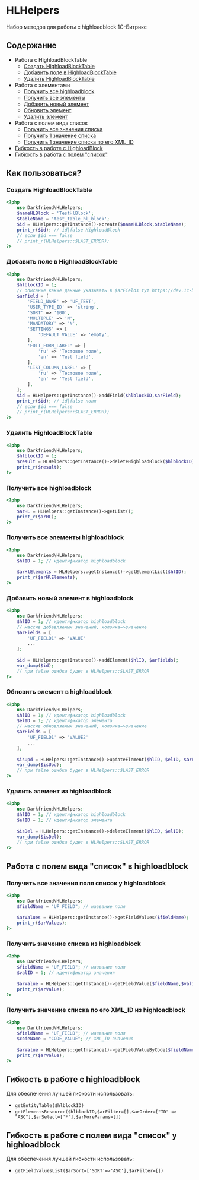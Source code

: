 # HLHelpers
Набор методов для работы с highloadblock 1С-Битрикс

Содержание
----

* Работа с HighloadBlockTable
    + [Создать HighloadBlockTable](#CreateHighloadBlock)
    + [Добавить поле в HighloadBlockTable](#AddFieldHighloadBlock)
    + [Удалить HighloadBlockTable](#DeleteHighloadBlock)
* Работа с элементами
    + [Получить все highloadblock](#ListHighloadBlock)
    + [Получить все элементы](#ListElements)
    + [Добавить новый элемент](#AddElement)
    + [Обновить элемент](#UpdateElement)
    + [Удалить элемент](#DelElement)
* Работа с полем вида список
    + [Получить все значения списка](#GetValuesFieldList)
    + [Получить 1 значение списка](#GetValueFieldList)
    + [Получить 1 значение списка по его XML_ID](#GetValueFieldListByXmlId)
* [Гибкость в работе с HighloadBlock](#FlexHighloadBlock)
* [Гибкость в работа с полем "список"](#FlexFieldValuesList)


## Как пользоваться?

### <a name="CreateHighloadBlock"></a> Создать HighloadBlockTable

```php
<?php
    use Darkfriend\HLHelpers;
    $nameHLBlock = 'TestHlBlock';
    $tableName = 'test_table_hl_block';
    $id = HLHelpers::getInstance()->create($nameHLBlock,$tableName);
    print_r($id); // id|false HighloadBlock
    // если $id === false
    // print_r(HLHelpers::$LAST_ERROR);
?>
```

### <a name="AddFieldHighloadBlock"></a> Добавить поле в HighloadBlockTable

```php
<?php
    use Darkfriend\HLHelpers;
    $hlblockID = 1;
    // описание какие данные указывать в $arFields тут https://dev.1c-bitrix.ru/learning/course/?COURSE_ID=43&LESSON_ID=3496
    $arField = [
    	'FIELD_NAME' => 'UF_TEST',
        'USER_TYPE_ID' => 'string',
        'SORT' => '100',
        'MULTIPLE' => 'N',
        'MANDATORY' => 'N',
        'SETTINGS' => [
            'DEFAULT_VALUE' => 'empty',
        ],
        'EDIT_FORM_LABEL' => [
            'ru' => 'Тестовое поле',
            'en' => 'Test field',
        ],
        'LIST_COLUMN_LABEL' => [
            'ru' => 'Тестовое поле',
            'en' => 'Test field',
        ],
    ];
    $id = HLHelpers::getInstance()->addField($hlblockID,$arField);
    print_r($id); // id|false поля
    // если $id === false
    // print_r(HLHelpers::$LAST_ERROR);
?>
```

### <a name="DeleteHighloadBlock"></a> Удалить HighloadBlockTable

```php
<?php
    use Darkfriend\HLHelpers;
    $hlblockID = 1;
    $result = HLHelpers::getInstance()->deleteHighloadBlock($hlblockID);
    print_r($result);
?>
```

### <a name="ListHighloadBlock"></a> Получить все highloadblock

```php
<?php 
    use Darkfriend\HLHelpers;
    $arHL = HLHelpers::getInstance()->getList();
    print_r($arHL);
?>
 ```
 
### <a name="ListElements"></a> Получить все элементы highloadblock

```php
<?php 
    use Darkfriend\HLHelpers;
    $hlID = 1; // идентификатор highloadblock
    
    $arHlElements = HLHelpers::getInstance()->getElementList($hlID);
    print_r($arHlElements);
?>
```
  
### <a name="AddElement"></a> Добавить новый элемент в highloadblock

```php
<?php 
    use Darkfriend\HLHelpers;
    $hlID = 1; // идентификатор highloadblock
    // массив добавляемых значений, колонка=>значение
    $arFields = [
        'UF_FIELD1' => 'VALUE'
        ...
    ];
    
    $id = HLHelpers::getInstance()->addElement($hlID, $arFields);
    var_dump($id);
    // при false ошибка будет в HLHelpers::$LAST_ERROR
?>
```

### <a name="UpdateElement"></a> Обновить элемент в highloadblock

```php
<?php 
    use Darkfriend\HLHelpers;
    $hlID = 1; // идентификатор highloadblock
    $elID = 1; // идентификатор элемента
    // массив обновляемых значений, колонка=>значение
    $arFields = [
        'UF_FIELD1' => 'VALUE2'
        ...
    ];
    
    $isUpd = HLHelpers::getInstance()->updateElement($hlID, $elID, $arFields);
    var_dump($isUpd);
    // при false ошибка будет в HLHelpers::$LAST_ERROR
?>
```

### <a name="DelElement"></a> Удалить элемент из highloadblock

```php
<?php 
    use Darkfriend\HLHelpers;
    $hlID = 1; // идентификатор highloadblock
    $elID = 1; // идентификатор элемента
    
    $isDel = HLHelpers::getInstance()->deleteElement($hlID, $elID);
    var_dump($isDel);
    // при false ошибка будет в HLHelpers::$LAST_ERROR
?>
```

## Работа с полем вида "список" в highloadblock

### <a name="GetValuesFieldList"></a> Получить все значения поля список у highloadblock

```php
<?php 
    use Darkfriend\HLHelpers;
    $fieldName = "UF_FIELD"; // название поля
    
    $arValues = HLHelpers::getInstance()->getFieldValues($fieldName);
    print_r($arValues);
?>
```

### <a name="GetValueFieldList"></a> Получить значение списка из highloadblock

```php
<?php 
    use Darkfriend\HLHelpers;
    $fieldName = "UF_FIELD"; // название поля
    $valID = 1; // идентификатор значения
    
    $arValue = HLHelpers::getInstance()->getFieldValue($fieldName,$valID);
    print_r($arValue);
?>
```

### <a name="GetValueFieldListByXmlId"></a> Получить значение списка по его XML_ID из highloadblock

```php
<?php 
    use Darkfriend\HLHelpers;
    $fieldName = "UF_FIELD"; // название поля
    $codeName = "CODE_VALUE"; // XML_ID значения
    
    $arValue = HLHelpers::getInstance()->getFieldValueByCode($fieldName,$codeName);
    print_r($arValue);
?>
```

## <a name="FlexHighloadBlock"></a> Гибкость в работе с highloadblock

Для обеспечения лучшей гибкости использовать:
* `getEntityTable($hlblockID)`
* `getElementsResource($hlblockID,$arFilter=[],$arOrder=["ID" => "ASC"],$arSelect=['*'],$arMoreParams=[])`

## <a name="FlexFieldValuesList"></a> Гибкость в работе с полем вида "список" у highloadblock

Для обеспечения лучшей гибкости использовать:
* `getFieldValuesList($arSort=['SORT'=>'ASC'],$arFilter=[])`